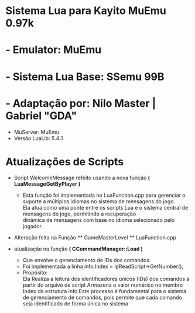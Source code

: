 # Sistema Lua para Kayito MuEmu 0.97k

# - Emulator: MuEmu
# - Sistema Lua Base: SSemu 99B
# - Adaptação por: Nilo Master | Gabriel "GDA"

- MuServer: MuEmu
- Versão LuaLib: 5.4.3

# Atualizações de Scripts

- Script WelcomeMessage refeito usando a nova função **( LuaMessageGetByPlayer )**
   - Esta função foi implementada no LuaFunction.cpp para gerenciar o suporte a múltiplos idiomas no sistema de mensagens do jogo. <br/>
     Ela atua como uma ponte entre os scripts Lua e o sistema central de mensagens do jogo, permitindo a recuperação <br/>
     dinâmica de mensagens com base no idioma selecionado pelo jogador.

- Alteração feita na Função ** GameMasterLevel ** LuaFunction.cpp 

- atualização na função **( CCommandManager::Load )**
   - Que envolve o gerenciamento de IDs dos comandos. 
   - Foi implementada a linha info.Index = lpReadScript->GetNumber(); 
   - Propósito: <br/>
    Ela Realiza a leitura dos identificadores únicos (IDs) dos comandos a partir do arquivo de script
    Armazena o valor numérico no membro Index da estrutura info
    Este processo é fundamental para o sistema de gerenciamento de comandos, pois permite que cada comando seja identificado de forma única no sistema


